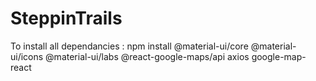 # SteppinTrails
To install all dependancies :
npm install @material-ui/core @material-ui/icons @material-ui/labs @react-google-maps/api axios google-map-react
